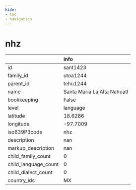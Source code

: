 ```yaml
---
hide:
- toc
- navigation
---
```

# nhz
|                      | info                        |
|:---------------------|:----------------------------|
| id                   | sant1423                    |
| family_id            | utoa1244                    |
| parent_id            | tehu1244                    |
| name                 | Santa María La Alta Nahuatl |
| bookkeeping          | False                       |
| level                | language                    |
| latitude             | 18.6286                     |
| longitude            | -97.7009                    |
| iso639P3code         | nhz                         |
| description          | nan                         |
| markup_description   | nan                         |
| child_family_count   | 0                           |
| child_language_count | 0                           |
| child_dialect_count  | 0                           |
| country_ids          | MX                          |
